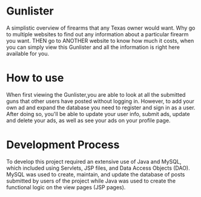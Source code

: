 # Gunlister

A simplistic overview of firearms that any Texas owner would want. Why go to multiple websites to find out any information about a particular firearm you want. THEN go to ANOTHER website to know how much it costs, when you can simply view this Gunlister and all the information is right here available for you. 

# How to use 
When first viewing the Gunlister,you are able to look at all the submitted guns that other users have posted without logging in. However, to add your own ad and expand the database you need to register and sign in as a user. After doing so, you'll be able to update your user info, submit ads, update and delete your ads, as well as see your ads on your profile page. 

# Development Process
To develop this project required an extensive use of Java and MySQL, which included using Servlets, JSP files, and Data Access Objects (DAO). MySQL was used to create, maintain, and update the database of posts submitted by users of the project while Java was used to create the functional logic on the view pages (JSP pages).
